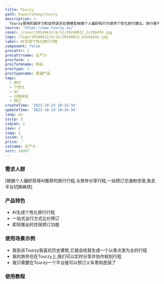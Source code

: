 ```yaml
---
title: Tourzy
path: huwailvhang/tourzy
description: >-
  Tourzy使用机器学习和自然语言处理模型根据个人偏好和行为提供个性化旅行建议。旅行者可以获得由AI生成的个性化旅行行程,并与旅伴分享。不同出行方式一站式比价预订,省去在多个平台来回切换的麻烦。即将推出的预订住宿功能,可以选择酒店、民宿等各类住处。
source: 'https://www.tourzy.ai/'
cover: /cover/20240612/6/12/20240612_2c2b8df4.jpg
logo: /logo/20240612/6/12/20240612_b3e9a62e.jpg
label: AI生成个性化旅行行程
component: false
procattr: 1
procattrname: 生产力
procform: 1
procformname: 网站
proctype: 1
proctypename: 普通产品
tags:
  - 旅行
  - 个性化
  - AI
  - 行程规划
  - 预订
createTime: '2023-10-24 10:16:34'
updateTime: '2023-10-24 10:16:34'
lang: en
isicp: 2
isqian: 2
iswx: 2
isqq: 2
iscom: 2
price: ''
catname: 生产力
sort: 14367
---
```




### 需求人群
[根据个人偏好获得AI推荐的旅行行程,与旅伴分享行程,一站预订交通和住宿,免去平台切换麻烦]

### 产品特色
- AI生成个性化旅行行程
- 一站式出行方式比价预订
- 即将推出的住宿预订功能

### 使用场景示例
- 我告诉Tourzy我喜欢历史建筑,它就会给我生成一个以景点游为主的行程
- 我的旅伴也在Tourzy上,我们可以实时分享并协作规划行程
- 我只需要在Tourzy一个平台就可以预订火车票和民宿了

### 使用教程


  
